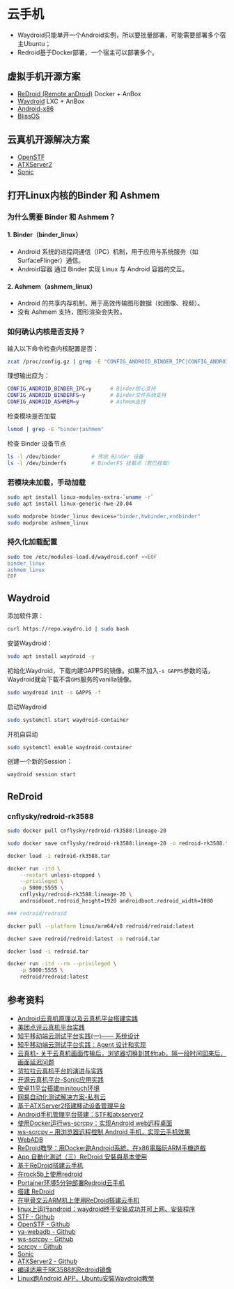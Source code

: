 # 云手机

- Waydroid只能单开一个Android实例，所以要批量部署，可能需要部署多个宿主Ubuntu；
- Redroid基于Docker部署，一个宿主可以部署多个。

## 虚拟手机开源方案

- [ReDroid (Remote anDroid)](https://github.com/remote-android/redroid-doc) Docker + AnBox
- [Waydroid](https://waydro.id/) LXC + AnBox
- [Android-x86](https://www.android-x86.org/)
- [BlissOS](https://blissos.org/index.html#download)

## 云真机开源解决方案

- [OpenSTF](https://github.com/DeviceFarmer/stf)
- [ATXServer2](https://github.com/openatx)
- [Sonic](https://sonic-cloud.cn)

## 打开Linux内核的Binder 和 Ashmem

### 为什么需要 Binder 和 Ashmem？

#### 1. Binder（binder_linux）

- Android 系统的进程间通信（IPC）机制，用于应用与系统服务（如 SurfaceFlinger）通信。
- Android容器 通过 Binder 实现 Linux 与 Android 容器的交互。

#### 2. Ashmem（ashmem_linux）

- Android 的共享内存机制，用于高效传输图形数据（如图像、视频）。
- 没有 Ashmem 支持，图形渲染会失败。

### 如何确认内核是否支持？

输入以下命令检查内核配置是否：

```bash
zcat /proc/config.gz | grep -E "CONFIG_ANDROID_BINDER_IPC|CONFIG_ANDROID_BINDERFS|CONFIG_ANDROID_ASHMEM"
```

理想输出应为：

```bash
CONFIG_ANDROID_BINDER_IPC=y      # Binder核心支持
CONFIG_ANDROID_BINDERFS=y        # Binder文件系统支持
CONFIG_ANDROID_ASHMEM=y          # Ashmem支持
```

检查模块是否加载

```bash
lsmod | grep -E "binder|ashmem"
```

检查 Binder 设备节点

```bash
ls -l /dev/binder          # 传统 Binder 设备
ls -l /dev/binderfs        # BinderFS 挂载点（若已挂载）
```

### 若模块未加载，手动加载

```bash
sudo apt install linux-modules-extra-`uname -r`
sudo apt install linux-generic-hwe-20.04
```

```bash
sudo modprobe binder_linux devices="binder,hwbinder,vndbinder"
sudo modprobe ashmem_linux
```

### 持久化加载配置

```bash
sudo tee /etc/modules-load.d/waydroid.conf <<EOF
binder_linux
ashmem_linux
EOF
```

## Waydroid

添加软件源：

```bash
curl https://repo.waydro.id | sudo bash
```

安装Waydroid：

```bash
sudo apt install waydroid -y
```

初始化Waydroid，下载内建GAPPS的镜像。如果不加入`-s GAPPS`参数的话，Waydroid就会下载不含`GMS`服务的vanilla镜像。

```bash
sudo waydroid init -s GAPPS -f
```

启动Waydroid

```bash
sudo systemctl start waydroid-container
```

开机自启动

```bash
sudo systemctl enable waydroid-container
```

创建一个新的Session：

```bash
waydroid session start
```

## ReDroid

### cnflysky/redroid-rk3588

```bash
sudo docker pull cnflysky/redroid-rk3588:lineage-20

sudo docker save cnflysky/redroid-rk3588:lineage-20 -o redroid-rk3588.tar

docker load -i redroid-rk3588.tar

docker run -itd \
    --restart unless-stopped \
    --privileged \
    -p 5000:5555 \
    cnflysky/redroid-rk3588:lineage-20 \
    androidboot.redroid_height=1920 androidboot.redroid_width=1080

### redroid/redroid

docker pull --platform linux/arm64/v8 redroid/redroid:latest

docker save redroid/redroid:latest -o redroid.tar

docker load -i redroid.tar

docker run -itd --rm --privileged \
    -p 5000:5555 \
    redroid/redroid:latest
```

## 参考资料

- [Android云真机原理以及云真机平台搭建实践](https://www.toutiao.com/article/6793282802562368011/)
- [美团点评云真机平台实践](https://tech.meituan.com/2018/07/19/cloud-phone.html)
- [知乎移动端云测试平台实践(一)—— 系统设计](https://zhuanlan.zhihu.com/p/65565514)
- [知乎移动端云测试平台实践：Agent 设计和实现](https://zhuanlan.zhihu.com/p/83373208)
- [云真机- 关于云真机画面传输后，浏览器切换到其他tab，隔一段时间回来后，画面延迟问题](https://blog.csdn.net/qq744746842/article/details/124060853)
- [货拉拉云真机平台的演进与实践](https://juejin.cn/post/7217851001087803453)
- [开源云真机平台-Sonic应用实践](https://juejin.cn/post/7160933386733748231)
- [安卓11平台搭建minitouch环境](https://www.shaohanyun.top/posts/env/minitouch_build/)
- [网易自动化测试解决方案-私有云](https://airtest.doc.io.netease.com/commercial/commercial/)
- [基于ATXServer2搭建移动设备管理平台](https://zhuanlan.zhihu.com/p/342562618)
- [Android手机管理平台搭建：STF和atxserver2](https://blog.51cto.com/u_15441270/4714491)
- [使用Docker运行ws-scrcpy：实现Android web远程桌面](https://www.vipiu.net/archives/2023/01/08/19071.html)
- [ws-scrcpy – 用浏览器远程控制 Android 手机，实现云手机效果](https://www.appinn.com/ws-scrcpy/)
- [WebADB](https://app.webadb.com/)
- [ReDroid教學：用Docker跑Android系統，在x86電腦玩ARM手機遊戲](https://ivonblog.com/posts/redroid-android-docker/#contents:1-redroid%E9%9C%80%E8%A6%81%E7%94%A8%E5%88%B0%E7%9A%84%E8%BB%9F%E9%AB%94)
- [App 自動化測試（三）ReDroid 安裝與基本使用](https://vocus.cc/article/645b3257fd8978000139c12f)
- [基于ReDroid搭建云手机](https://www.jianshu.com/p/a6b5bedcc205)
- [在rock5b上使用redroid](https://blog.seeflower.dev/archives/203/)
- [Portainer环境5分钟部署Redroid云手机](https://zhuanlan.zhihu.com/p/625915945)
- [搭建 ReDroid](https://b.hui.ke/posts/build-redroid/)
- [在甲骨文云ARM机上使用ReDroid搭建云手机](https://www.lol6.xyz/2023/03/14/%E5%9C%A8%E7%94%B2%E9%AA%A8%E6%96%87%E4%BA%91arm%E6%9C%BA%E4%B8%8A%E4%BD%BF%E7%94%A8redroid%E6%90%AD%E5%BB%BA%E4%BA%91%E6%89%8B%E6%9C%BA/)
- [linux上运行android：waydroid终于安装成功并可上网、安装程序](https://zhuanlan.zhihu.com/p/603603346)
- [STF - Github](https://github.com/DeviceFarmer/stf)
- [OpenSTF - Github](https://github.com/openstf)
- [ya-webadb - Github](https://github.com/yume-chan/ya-webadb)
- [ws-scrcpy - Github](https://github.com/NetrisTV/ws-scrcpy)
- [scrcpy - Github](https://github.com/Genymobile/scrcpy)
- [Sonic](https://sonic-cloud.cn/)
- [ATXServer2 - Github](https://github.com/openatx/atxserver2)
- [编译适用于RK3588的Redroid镜像](https://cnflysky.com/tech/%E7%BC%96%E8%AF%91%E9%80%82%E7%94%A8%E4%BA%8ERK3588%E7%9A%84Redroid%E9%95%9C%E5%83%8F.html)
- [Linux跑Android APP，Ubuntu安裝Waydroid教學](https://ivonblog.com/posts/ubuntu-waydroid/)
